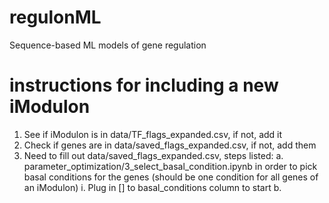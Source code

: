 # regulonML
Sequence-based ML models of gene regulation

# instructions for including a new iModulon
1. See if iModulon is in data/TF_flags_expanded.csv, if not, add it
2. Check if genes are in data/saved_flags_expanded.csv, if not, add them
3. Need to fill out data/saved_flags_expanded.csv, steps listed:
    a. parameter_optimization/3_select_basal_condition.ipynb in order to pick basal conditions for the genes (should be one condition for all genes of an iModulon)
        i. Plug in [] to basal_conditions column to start
    b. 